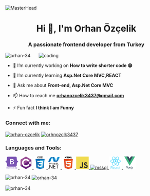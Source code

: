 ![MasterHead](https://plopdo.com/wp-content/uploads/2021/07/Screenshot-1-1210x642.png?crop=1)
<h1 align="center">Hi 👋, I'm Orhan Özçelik</h1>
<h3 align="center">A passionate frontend developer from Turkey</h3>
<img align="right" alt="coding" width="400" src="https://www.yapikrediemeklisandigi.org/Public/Images/AA5.gif">

<p align="left"> <img src="https://komarev.com/ghpvc/?username=orhan-34&label=Profile%20views&color=0e75b6&style=flat" alt="orhan-34" /> </p>

- 🔭 I’m currently working on **How to write shorter code 😁**

- 🌱 I’m currently learning **Asp.Net Core MVC,REACT**

- 💬 Ask me about **Front-end, Asp.Net Core MVC**

- 📫 How to reach me **orhanozcelik3437@gmail.com**

- ⚡ Fun fact **I think I am Funny**

<h3 align="left">Connect with me:</h3>
<p align="left">
<a href="https://linkedin.com/in/orhan-ozcelik" target="blank"><img align="center" src="https://raw.githubusercontent.com/rahuldkjain/github-profile-readme-generator/master/src/images/icons/Social/linked-in-alt.svg" alt="orhan-ozcelik" height="30" width="40" /></a>
<a href="https://instagram.com/orhnozclk3437" target="blank"><img align="center" src="https://raw.githubusercontent.com/rahuldkjain/github-profile-readme-generator/master/src/images/icons/Social/instagram.svg" alt="orhnozclk3437" height="30" width="40" /></a>
</p>

<h3 align="left">Languages and Tools:</h3>
<p align="left"> <a href="https://getbootstrap.com" target="_blank" rel="noreferrer"> <img src="https://raw.githubusercontent.com/devicons/devicon/master/icons/bootstrap/bootstrap-plain-wordmark.svg" alt="bootstrap" width="40" height="40"/> </a> <a href="https://www.w3schools.com/cs/" target="_blank" rel="noreferrer"> <img src="https://raw.githubusercontent.com/devicons/devicon/master/icons/csharp/csharp-original.svg" alt="csharp" width="40" height="40"/> </a> <a href="https://www.w3schools.com/css/" target="_blank" rel="noreferrer"> <img src="https://raw.githubusercontent.com/devicons/devicon/master/icons/css3/css3-original-wordmark.svg" alt="css3" width="40" height="40"/> </a> <a href="https://dotnet.microsoft.com/" target="_blank" rel="noreferrer"> <img src="https://raw.githubusercontent.com/devicons/devicon/master/icons/dot-net/dot-net-original-wordmark.svg" alt="dotnet" width="40" height="40"/> </a> <a href="https://www.w3.org/html/" target="_blank" rel="noreferrer"> <img src="https://raw.githubusercontent.com/devicons/devicon/master/icons/html5/html5-original-wordmark.svg" alt="html5" width="40" height="40"/> </a> <a href="https://developer.mozilla.org/en-US/docs/Web/JavaScript" target="_blank" rel="noreferrer"> <img src="https://raw.githubusercontent.com/devicons/devicon/master/icons/javascript/javascript-original.svg" alt="javascript" width="40" height="40"/> </a> <a href="https://www.microsoft.com/en-us/sql-server" target="_blank" rel="noreferrer"> <img src="https://www.svgrepo.com/show/303229/microsoft-sql-server-logo.svg" alt="mssql" width="40" height="40"/> </a> <a href="https://reactjs.org/" target="_blank" rel="noreferrer"> <img src="https://raw.githubusercontent.com/devicons/devicon/master/icons/react/react-original-wordmark.svg" alt="react" width="40" height="40"/> </a> <a href="https://vuejs.org/" target="_blank" rel="noreferrer"> <img src="https://raw.githubusercontent.com/devicons/devicon/master/icons/vuejs/vuejs-original-wordmark.svg" alt="vuejs" width="40" height="40"/> </a> </p>

<p><img align="left" src="https://github-readme-stats.vercel.app/api/top-langs?username=orhan-34&show_icons=true&locale=en&layout=compact" alt="orhan-34" /></p>

<p>&nbsp;<img align="center" src="https://github-readme-stats.vercel.app/api?username=orhan-34&show_icons=true&locale=en" alt="orhan-34" /></p>

<p><img align="center" src="https://github-readme-streak-stats.herokuapp.com/?user=orhan-34&" alt="orhan-34" /></p>
